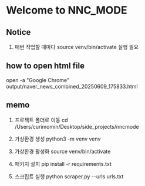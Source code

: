 # Welcome to NNC_MODE


## Notice
  1. 매번 작업할 때마다 source venv/bin/activate 실행 필요


## how to open html file
open -a "Google Chrome" output/naver_news_combined_20250609_175833.html

## memo
  1. 프로젝트 폴더로 이동
    cd /Users/curimomin/Desktop/side_projects/nncmode

  2. 가상환경 생성
    python3 -m venv venv

  3. 가상환경 활성화
    source venv/bin/activate

  4. 패키지 설치
    pip install -r requirements.txt

  5. 스크립트 실행
    python scraper.py --urls urls.txt